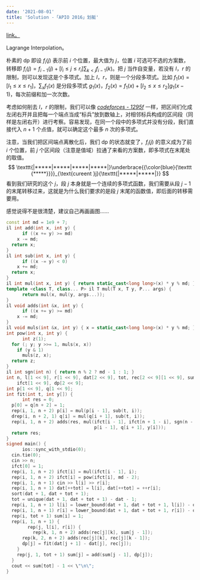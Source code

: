 ```yaml
---
date: '2021-08-01'
title: 'Solution -「APIO 2016」划艇'
---
```


[link。](https://www.luogu.com.cn/problem/P3643)

Lagrange Interpolation。

朴素的 dp 即设 $f_i(j)$ 表示前 $i$ 个位置，最大值为 $j$，位置 $i$ 可选可不选的方案数，转移即 $\displaystyle f_i(j) = f_{i-1}(j)+ [l_i \leqslant j \leqslant r_i]\sum_{k < j} f_{i-1}(k)$。把 $j$ 当作自变量，若没有 $l$，$r$ 的限制，则可以发现这是个多项式。加上 $l$，$r$，则是一个分段多项式。比如 $f_1(x) = [l_1 \leqslant x \leqslant r_1]$，$\displaystyle \sum_x f_1(x)$ 是分段多项式 $g_1(x)$，$f_2(x) = f_1(x) + [l_2 \leqslant x \leqslant r_2] g_1(x-1)$，每次前缀和加一次次数。

考虑如何削去 $l$，$r$ 的限制，我们可以像 [*codeforces - 1295f*](http://codeforces.com/problemset/problem/1295/F) 一样，把区间们化成左闭右开并且把每一个端点当成“标兵”放到数轴上，对相邻标兵构成的区间段（同样是左闭右开）进行考察。容易发现，在同一个段中的多项式并没有分段，我们直接代入 $n+1$ 个点值，就可以确定这个最多 $n$ 次的多项式。

注意，当我们把区间端点离散化后，我们 dp 的状态就变了，$f_i(j)$ 的意义成为了前 $i$ 个位置，前 $j$ 个区间段（注意是值域）拉通了来看的方案数，即多项式在末尾处的取值。
$$
\texttt{|*****|*****|*****|*****|}\underbrace{{\color{blue}{\texttt {*****}}}}_{\text{cureent }j}{\texttt{|*****|*****|}}
$$
看到我们研究的这个 $j$，段 $j$ 本身就是一个连续的多项式函数，我们需要从段 $j-1$ 的末尾转移过来，这就是为什么我们要求的是段 $j$ 末尾的函数值，即后面的转移需要用。

感觉说得不是很清楚，建议自己再画画图……

```cpp
const int md = 1e9 + 7;
il int add(int x, int y) {
      if ((x += y) >= md)
    x -= md;
  return x;
}
il int sub(int x, int y) {
      if ((x -= y) < 0)
    x += md;
  return x;
}
il int mul(int x, int y) { return static_cast<long long>(x) * y % md; }
template <class T, class... P> il T mul(T x, T y, P... args) {
      return mul(x, mul(y, args...));
}
il void adds(int &x, int y) {
      if ((x += y) >= md)
    x -= md;
}
il void muls(int &x, int y) { x = static_cast<long long>(x) * y % md; }
int pow(int x, int y) {
      int z(1);
  for (; y; y >>= 1, muls(x, x))
    if (y & 1)
      muls(z, x);
  return z;
}
il int sgn(int n) { return n % 2 ? md - 1 : 1; }
int n, l[1 << 9], r[1 << 9], dat[2 << 9], tot, rec[2 << 9][1 << 9], sum[2 << 9],
    ifct[1 << 9], dp[2 << 9];
int p[1 << 9], q[1 << 9];
int fit(int t, int y[]) {
      int res = 0;
  p[0] = q[n + 2] = 1;
  rep(i, 1, n + 2) p[i] = mul(p[i - 1], sub(t, i));
  drep(i, n + 2, 1) q[i] = mul(q[i + 1], sub(t, i));
  rep(i, 1, n + 2) adds(res, mul(ifct[i - 1], ifct[n + 1 - i], sgn(n - i + 1),
                                 p[i - 1], q[i + 1], y[i]));
  return res;
}
signed main() {
      ios::sync_with_stdio(0);
  cin.tie(0);
  cin >> n;
  ifct[0] = 1;
  rep(i, 1, n + 2) ifct[i] = mul(ifct[i - 1], i);
  rep(i, 1, n + 2) ifct[i] = pow(ifct[i], md - 2);
  rep(i, 1, n + 1) cin >> l[i] >> r[i];
  rep(i, 1, n + 1) dat[++tot] = l[i], dat[++tot] = ++r[i];
  sort(dat + 1, dat + tot + 1);
  tot = unique(dat + 1, dat + tot + 1) - dat - 1;
  rep(i, 1, n + 1) l[i] = lower_bound(dat + 1, dat + tot + 1, l[i]) - dat;
  rep(i, 1, n + 1) r[i] = lower_bound(dat + 1, dat + tot + 1, r[i]) - dat;
  rep(i, tot + 1) sum[i] = 1;
  rep(i, 1, n + 1) {
        rep(j, l[i], r[i]) {
          rep(k, 1, n + 2) adds(rec[j][k], sum[j - 1]);
      rep(k, 2, n + 2) adds(rec[j][k], rec[j][k - 1]);
      dp[j] = fit(dat[j + 1] - dat[j], rec[j]);
    }
    rep(j, 1, tot + 1) sum[j] = add(sum[j - 1], dp[j]);
  }
  cout << sum[tot] - 1 << \"\n\";
}
```
